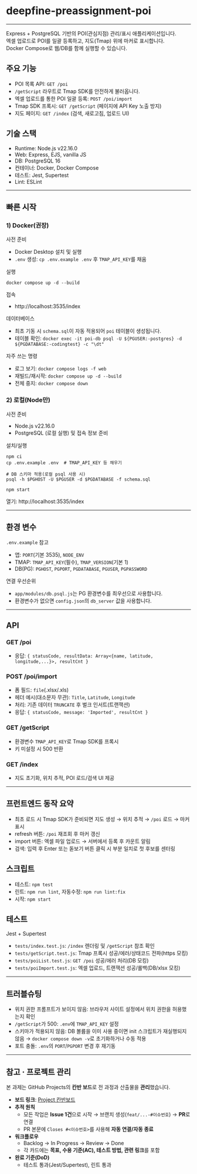 # deepfine-preassignment-poi

------------------------------------------------------------------------------------------------------------------------
Express + PostgreSQL 기반의 POI(관심지점) 관리/표시 애플리케이션입니다.   
엑셀 업로드로 POI를 일괄 등록하고, 지도(Tmap) 위에 마커로 표시합니다.   
Docker Compose로 웹/DB를 함께 실행할 수 있습니다.  

## 주요 기능
- POI 목록 API: `GET /poi`
- `/getScript` 라우트로 Tmap SDK를 안전하게 불러옵니다.
- 엑셀 업로드를 통한 POI 일괄 등록: `POST /poi/import`
- Tmap SDK 프록시: `GET /getScript` (페이지에 API Key 노출 방지)
- 지도 페이지: `GET /index` (검색, 새로고침, 업로드 UI)

## 기술 스택
- Runtime: Node.js v22.16.0
- Web: Express, EJS, vanilla JS
- DB: PostgreSQL 16
- 컨테이너: Docker, Docker Compose
- 테스트: Jest, Supertest
- Lint: ESLint
------------------------------------------------------------------------------------------------------------------------

## 빠른 시작

### 1) Docker(권장)
사전 준비
- Docker Desktop 설치 및 실행
- `.env` 생성: `cp .env.example .env` 후 `TMAP_API_KEY`를 채움

실행
```
docker compose up -d --build
```

접속
- http://localhost:3535/index

데이터베이스
- 최초 기동 시 `schema.sql`이 자동 적용되어 `poi` 테이블이 생성됩니다.
- 테이블 확인: `docker exec -it poi-db psql -U ${PGUSER:-postgres} -d ${PGDATABASE:-codingtest} -c "\dt"`

자주 쓰는 명령
- 로그 보기: `docker compose logs -f web`
- 재빌드/재시작: `docker compose up -d --build`
- 전체 중지: `docker compose down`

### 2) 로컬(Node만)
사전 준비
- Node.js v22.16.0
- PostgreSQL (로컬 실행) 및 접속 정보 준비

설치/실행
```
npm ci
cp .env.example .env  # TMAP_API_KEY 등 채우기

# DB 스키마 적용(로컬 psql 사용 시)
psql -h $PGHOST -U $PGUSER -d $PGDATABASE -f schema.sql

npm start
```

열기: http://localhost:3535/index

------------------------------------------------------------------------------------------------------------------------
## 환경 변수
`.env.example` 참고
- 앱: `PORT`(기본 3535), `NODE_ENV`
- TMAP: `TMAP_API_KEY`(필수), `TMAP_VERSION`(기본 1)
- DB(PG): `PGHOST`, `PGPORT`, `PGDATABASE`, `PGUSER`, `PGPASSWORD`

연결 우선순위
- `app/modules/db.psql.js`는 PG 환경변수를 최우선으로 사용합니다.
- 환경변수가 없으면 `config.json`의 `db_server` 값을 사용합니다.
------------------------------------------------------------------------------------------------------------------------
## API
### GET /poi
- 응답: `{ statusCode, resultData: Array<{name, latitude, longitude,...}>, resultCnt }`

### POST /poi/import
- 폼 필드: `file`(.xlsx/.xls)
- 헤더 예시(대소문자 무관): `Title`, `Latitude`, `Longitude`
- 처리: 기존 데이터 `TRUNCATE` 후 벌크 인서트(트랜잭션)
- 응답: `{ statusCode, message: 'Imported', resultCnt }`

### GET /getScript
- 환경변수 `TMAP_API_KEY`로 Tmap SDK를 프록시
- 키 미설정 시 500 반환

### GET /index
- 지도 초기화, 위치 추적, POI 로드/검색 UI 제공

------------------------------------------------------------------------------------------------------------------------
## 프런트엔드 동작 요약
- 최초 로드 시 Tmap SDK가 준비되면 지도 생성 → 위치 추적 → `/poi` 로드 → 마커 표시
- refresh 버튼: `/poi` 재조회 후 마커 갱신
- import 버튼: 엑셀 파일 업로드 → 서버에서 등록 후 카운트 알림
- 검색: 입력 후 Enter 또는 돋보기 버튼 클릭 시 부분 일치로 첫 후보를 센터링

## 스크립트
- 테스트: `npm test`
- 린트: `npm run lint`, 자동수정: `npm run lint:fix`
- 시작: `npm start`

## 테스트
Jest + Supertest
- `tests/index.test.js`: `/index` 렌더링 및 `/getScript` 참조 확인
- `tests/getScript.test.js`: Tmap 프록시 성공/에러/상태코드 전파(https 모킹)
- `tests/poiList.test.js`: `GET /poi` 성공/에러 처리(DB 모킹)
- `tests/poiImport.test.js`: 엑셀 업로드, 트랜잭션 성공/롤백(DB/xlsx 모킹)
------------------------------------------------------------------------------------------------------------------------
## 트러블슈팅
- 위치 권한 프롬프트가 보이지 않음: 브라우저 사이트 설정에서 위치 권한을 허용했는지 확인
- `/getScript`가 500: `.env`에 `TMAP_API_KEY` 설정
- 스키마가 적용되지 않음: DB 볼륨을 이미 사용 중이면 init 스크립트가 재실행되지 않음 → `docker compose down -v`로 초기화하거나 수동 적용
- 포트 충돌: `.env`의 `PORT`/`PGPORT` 변경 후 재기동

------------------------------------------------------------------------------------------------------------------------
## 참고 · 프로젝트 관리

본 과제는 GitHub Projects의 **칸반 보드**로 전 과정과 산출물을 **관리**했습니다.

- **보드 링크**: [Project 칸반보드](https://github.com/users/taemin-kwon93/projects/3)
- **추적 원칙**
  - 모든 작업은 **Issue 1건**으로 시작 → 브랜치 생성(`feat/...-#이슈번호`) → **PR**로 연결
  - PR 본문에 `Closes #<이슈번호>`를 사용해 **자동 연결/자동 종료**
- **워크플로우**
  - Backlog → In Progress → Review → Done
  - 각 카드에는 **목표, 수용 기준(AC), 테스트 방법, 관련 링크**를 포함
- **완료 기준(DoD)**
  - 테스트 통과(Jest/Supertest), 린트 통과
